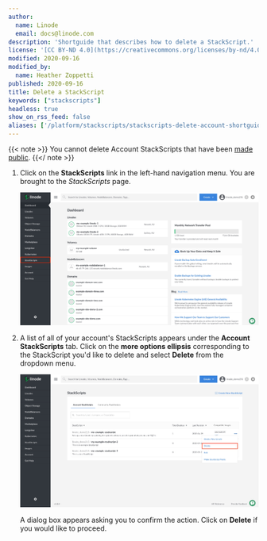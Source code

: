 ```yaml
---
author:
  name: Linode
  email: docs@linode.com
description: 'Shortguide that describes how to delete a StackScript.'
license: '[CC BY-ND 4.0](https://creativecommons.org/licenses/by-nd/4.0)'
modified: 2020-09-16
modified_by:
  name: Heather Zoppetti
published: 2020-09-16
title: Delete a StackScript
keywords: ["stackscripts"]
headless: true
show_on_rss_feed: false
aliases: ['/platform/stackscripts/stackscripts-delete-account-shortguide/']
---
```


{{< note >}}
You cannot delete Account StackScripts that have been [made public](#make-an-account-stackscript-public).
{{</ note >}}

1. Click on the **StackScripts** link in the left-hand navigation menu. You are brought to the *StackScripts* page.

      ![Click on the StackScripts link in the left-hand navigation menu](stackscripts-sidebar-link.png "Click on the StackScripts link in the left-hand navigation menu")

1. A list of all of your account's StackScripts appears under the **Account StackScripts** tab. Click on the **more options ellipsis** corresponding to the StackScript you'd like to delete and select **Delete** from the dropdown menu.

      ![Select Make StackScript Public from the dropdown menu](delete-your-stackscript.png "Select Make StackScript Public from the dropdown menu")

    A dialog box appears asking you to confirm the action. Click on **Delete** if you would like to proceed.
